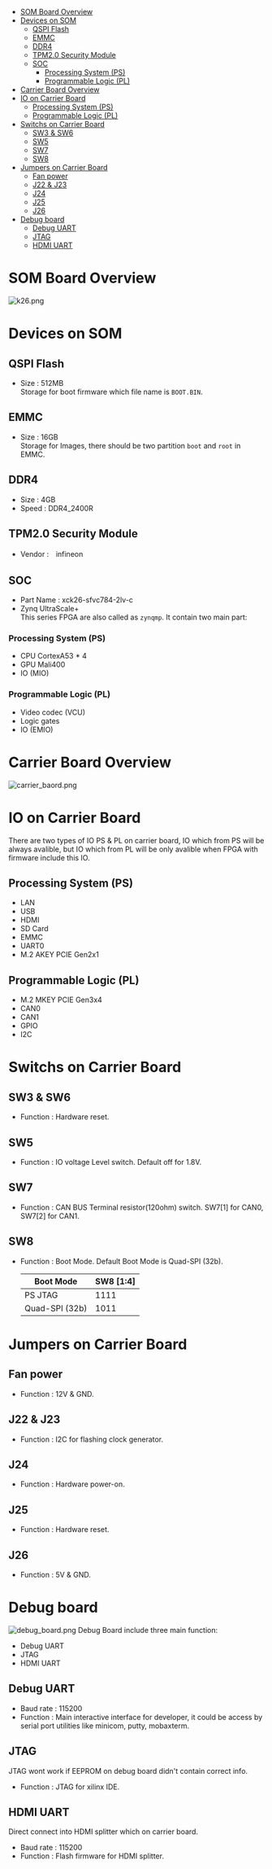 <!--
 Copyright (c) 2022 Innodisk crop.
 
 This software is released under the MIT License.
 https://opensource.org/licenses/MIT
-->

- [SOM Board Overview](#som-board-overview)
- [Devices on SOM](#devices-on-som)
  - [QSPI Flash](#qspi-flash)
  - [EMMC](#emmc)
  - [DDR4](#ddr4)
  - [TPM2.0 Security Module](#tpm20-security-module)
  - [SOC](#soc)
    - [Processing System (PS)](#processing-system-ps)
    - [Programmable Logic (PL)](#programmable-logic-pl)
- [Carrier Board Overview](#carrier-board-overview)
- [IO on Carrier Board](#io-on-carrier-board)
  - [Processing System (PS)](#processing-system-ps-1)
  - [Programmable Logic (PL)](#programmable-logic-pl-1)
- [Switchs on Carrier Board](#switchs-on-carrier-board)
  - [SW3 & SW6](#sw3--sw6)
  - [SW5](#sw5)
  - [SW7](#sw7)
  - [SW8](#sw8)
- [Jumpers on Carrier Board](#jumpers-on-carrier-board)
  - [Fan power](#fan-power)
  - [J22 & J23](#j22--j23)
  - [J24](#j24)
  - [J25](#j25)
  - [J26](#j26)
- [Debug board](#debug-board)
  - [Debug UART](#debug-uart)
  - [JTAG](#jtag)
  - [HDMI UART](#hdmi-uart)

# SOM Board Overview
![k26.png](fig/k26.png)

# Devices on SOM
## QSPI Flash
- Size : 512MB  
    Storage for boot firmware which file name is `BOOT.BIN`.

## EMMC
- Size : 16GB  
    Storage for Images, there should be two partition `boot` and `root` in EMMC.

## DDR4
- Size : 4GB
- Speed : DDR4_2400R 

## TPM2.0 Security Module
- Vendor :　infineon

## SOC
- Part Name :  xck26-sfvc784-2lv-c 
- Zynq UltraScale+  
    This series FPGA are also called as `zynqmp`. It contain two main part:
### Processing System (PS)
- CPU CortexA53 * 4
- GPU Mali400
- IO (MIO)
### Programmable Logic (PL)
- Video codec (VCU)
- Logic gates
- IO (EMIO)

# Carrier Board Overview
![carrier_baord.png](fig/carrier_baord.png)

# IO on Carrier Board
There are two types of IO PS & PL on carrier board, IO which from PS will be always avalible, but IO which from PL will be only avalible when FPGA with firmware include this IO.
## Processing System (PS)
- LAN
- USB
- HDMI
- SD Card
- EMMC
- UART0
- M.2 AKEY PCIE Gen2x1
## Programmable Logic (PL)
- M.2 MKEY PCIE Gen3x4
- CAN0
- CAN1
- GPIO
- I2C

# Switchs on Carrier Board
## SW3 & SW6
- Function : Hardware reset.

## SW5
- Function : IO voltage Level switch. Default off for 1.8V.

## SW7
- Function : CAN BUS Terminal resistor(120ohm) switch. SW7[1] for CAN0, SW7[2] for CAN1.

## SW8
- Function : Boot Mode. Default Boot Mode is Quad-SPI (32b).

    Boot Mode | SW8 [1:4]
    ---|---
    PS JTAG | 1111
    Quad-SPI (32b) | 1011

# Jumpers on Carrier Board
## Fan power
- Function : 12V & GND.

## J22 & J23
- Function : I2C for flashing clock generator.

## J24
- Function : Hardware power-on.

## J25
- Function : Hardware reset.

## J26
- Function : 5V & GND.

# Debug board
![debug_board.png](fig/debug_board.jpg)
Debug Board include three main function:
- Debug UART
- JTAG
- HDMI UART
## Debug UART
- Baud rate : 115200
- Function : Main interactive interface for developer, it could be access by serial port utilities like minicom, putty, mobaxterm.
  
## JTAG
JTAG wont work if EEPROM on debug board didn't contain correct info.
- Function : JTAG for xilinx IDE.

## HDMI UART
Direct connect into HDMI splitter which on carrier board.
- Baud rate : 115200
- Function : Flash firmware for HDMI splitter.
